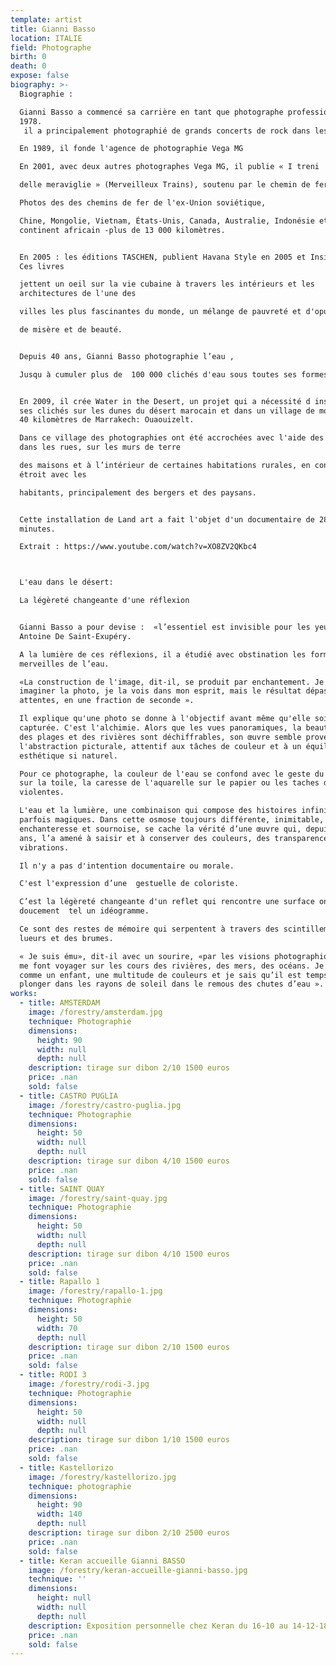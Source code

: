 ```yaml
---
template: artist
title: Gianni Basso
location: ITALIE
field: Photographe
birth: 0
death: 0
expose: false
biography: >-
  Biographie : 

  Gianni Basso a commencé sa carrière en tant que photographe professionnel en
  1978.
   il a principalement photographié de grands concerts de rock dans les années 80 et 90

  En 1989, il fonde l'agence de photographie Vega MG 

  En 2001, avec deux autres photographes Vega MG, il publie « I treni

  delle meraviglie » (Merveilleux Trains), soutenu par le chemin de fer italien.

  Photos des des chemins de fer de l'ex-Union soviétique,

  Chine, Mongolie, Vietnam, États-Unis, Canada, Australie, Indonésie et le
  continent africain -plus de 13 000 kilomètres.


  En 2005 : les éditions TASCHEN, publient Havana Style en 2005 et Inside Cuba.
  Ces livres

  jettent un oeil sur la vie cubaine à travers les intérieurs et les
  architectures de l'une des

  villes les plus fascinantes du monde, un mélange de pauvreté et d'opulence,

  de misère et de beauté.


  Depuis 40 ans, Gianni Basso photographie l’eau ,

  Jusqu à cumuler plus de  100 000 clichés d'eau sous toutes ses formes.


  En 2009, il crée Water in the Desert, un projet qui a nécessité d installer
  ses clichés sur les dunes du désert marocain et dans un village de montagne à
  40 kilomètres de Marrakech: Ouaouizelt. 

  Dans ce village des photographies ont été accrochées avec l'aide des enfants
  dans les rues, sur les murs de terre

  des maisons et à l’intérieur de certaines habitations rurales, en contact
  étroit avec les 

  habitants, principalement des bergers et des paysans.


  Cette installation de Land art a fait l'objet d'un documentaire de 28
  minutes. 

  Extrait : https://www.youtube.com/watch?v=XO8ZV2QKbc4



  L'eau dans le désert:

  La légèreté changeante d'une réflexion


  Gianni Basso a pour devise :  «l’essentiel est invisible pour les yeux» d’
  Antoine De Saint-Exupéry.

  A la lumière de ces réflexions, il a étudié avec obstination les formes et les
  merveilles de l’eau. 

  «La construction de l'image, dit-il, se produit par enchantement. Je peux
  imaginer la photo, je la vois dans mon esprit, mais le résultat dépasse mes
  attentes, en une fraction de seconde ».

  Il explique qu'une photo se donne à l'objectif avant même qu'elle soit
  capturée. C'est l'alchimie. Alors que les vues panoramiques, la beauté absolue
  des plages et des rivières sont déchiffrables, son œuvre semble provenir de
  l'abstraction picturale, attentif aux tâches de couleur et à un équilibre
  esthétique si naturel.

  Pour ce photographe, la couleur de l'eau se confond avec le geste du couteau
  sur la toile, la caresse de l'aquarelle sur le papier ou les taches d'encre
  violentes. 

  L'eau et la lumière, une combinaison qui compose des histoires infinies et
  parfois magiques. Dans cette osmose toujours différente, inimitable,
  enchanteresse et sournoise, se cache la vérité d’une œuvre qui, depuis trente
  ans, l’a amené à saisir et à conserver des couleurs, des transparences et des
  vibrations.

  Il n'y a pas d'intention documentaire ou morale. 

  C'est l'expression d’une  gestuelle de coloriste. 

  C’est la légèreté changeante d'un reflet qui rencontre une surface ondulant
  doucement  tel un idéogramme.

  Ce sont des restes de mémoire qui serpentent à travers des scintillements, des
  lueurs et des brumes.

  « Je suis ému», dit-il avec un sourire, «par les visions photographiques qui
  me font voyager sur les cours des rivières, des mers, des océans. Je vois,
  comme un enfant, une multitude de couleurs et je sais qu’il est temps de
  plonger dans les rayons de soleil dans le remous des chutes d’eau ».
works:
  - title: AMSTERDAM
    image: /forestry/amsterdam.jpg
    technique: Photographie
    dimensions:
      height: 90
      width: null
      depth: null
    description: tirage sur dibon 2/10 1500 euros
    price: .nan
    sold: false
  - title: CASTRO PUGLIA
    image: /forestry/castro-puglia.jpg
    technique: Photographie
    dimensions:
      height: 50
      width: null
      depth: null
    description: tirage sur dibon 4/10 1500 euros
    price: .nan
    sold: false
  - title: SAINT QUAY
    image: /forestry/saint-quay.jpg
    technique: Photographie
    dimensions:
      height: 50
      width: null
      depth: null
    description: tirage sur dibon 4/10 1500 euros
    price: .nan
    sold: false
  - title: Rapallo 1
    image: /forestry/rapallo-1.jpg
    technique: Photographie
    dimensions:
      height: 50
      width: 70
      depth: null
    description: tirage sur dibon 2/10 1500 euros
    price: .nan
    sold: false
  - title: RODI 3
    image: /forestry/rodi-3.jpg
    technique: Photographie
    dimensions:
      height: 50
      width: null
      depth: null
    description: tirage sur dibon 1/10 1500 euros
    price: .nan
    sold: false
  - title: Kastellorizo
    image: /forestry/kastellorizo.jpg
    technique: photographie
    dimensions:
      height: 90
      width: 140
      depth: null
    description: tirage sur dibon 2/10 2500 euros
    price: .nan
    sold: false
  - title: Keran accueille Gianni BASSO
    image: /forestry/keran-accueille-gianni-basso.jpg
    technique: ''
    dimensions:
      height: null
      width: null
      depth: null
    description: Exposition personnelle chez Keran du 16-10 au 14-12-18
    price: .nan
    sold: false
---
```


